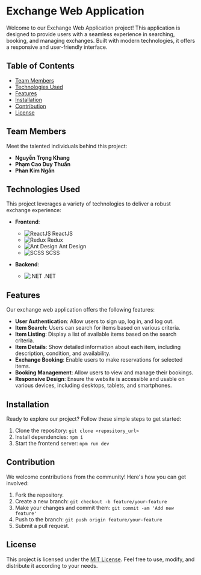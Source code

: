 
# Exchange Web Application

Welcome to our Exchange Web Application project! This application is designed to provide users with a seamless experience in searching, booking, and managing exchanges. Built with modern technologies, it offers a responsive and user-friendly interface.

## Table of Contents
- [Team Members](#team-members)
- [Technologies Used](#technologies-used)
- [Features](#features)
- [Installation](#installation)
- [Contribution](#contribution)
- [License](#license)

## Team Members
Meet the talented individuals behind this project:
- **Nguyễn Trọng Khang**
- **Phạm Cao Duy Thuấn**
- **Phan Kim Ngân**

## Technologies Used
This project leverages a variety of technologies to deliver a robust exchange experience:
- **Frontend**:
  - ![ReactJS](https://img.icons8.com/color/48/000000/react-native.png) ReactJS
  - ![Redux](https://img.icons8.com/color/48/000000/redux.png) Redux
  - ![Ant Design](https://img.icons8.com/color/48/000000/ant-design.png) Ant Design
  - ![SCSS](https://img.icons8.com/color/48/000000/sass.png) SCSS

- **Backend**:
  - ![.NET](https://img.icons8.com/color/48/000000/net-framework.png) .NET

## Features
Our exchange web application offers the following features:
- **User Authentication**: Allow users to sign up, log in, and log out.
- **Item Search**: Users can search for items based on various criteria.
- **Item Listing**: Display a list of available items based on the search criteria.
- **Item Details**: Show detailed information about each item, including description, condition, and availability.
- **Exchange Booking**: Enable users to make reservations for selected items.
- **Booking Management**: Allow users to view and manage their bookings.
- **Responsive Design**: Ensure the website is accessible and usable on various devices, including desktops, tablets, and smartphones.

## Installation
Ready to explore our project? Follow these simple steps to get started:
1. Clone the repository: `git clone <repository_url>`
2. Install dependencies: `npm i`
3. Start the frontend server: `npm run dev`

## Contribution
We welcome contributions from the community! Here's how you can get involved:
1. Fork the repository.
2. Create a new branch: `git checkout -b feature/your-feature`
3. Make your changes and commit them: `git commit -am 'Add new feature'`
4. Push to the branch: `git push origin feature/your-feature`
5. Submit a pull request.

## License
This project is licensed under the [MIT License](LICENSE). Feel free to use, modify, and distribute it according to your needs.

